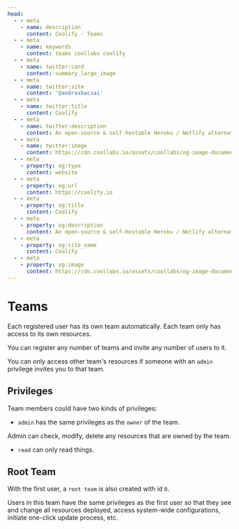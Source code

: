 ```yaml
---
head:
  - - meta
    - name: description
      content: Coolify - Teams
  - - meta
    - name: keywords
      content: teams coollabs coolify 
  - - meta
    - name: twitter:card
      content: summary_large_image
  - - meta
    - name: twitter:site
      content: '@andrasbacsai'
  - - meta
    - name: twitter:title
      content: Coolify
  - - meta
    - name: twitter:description
      content: An open-source & self-hostable Heroku / Netlify alternative.
  - - meta
    - name: twitter:image
      content: https://cdn.coollabs.io/assets/coollabs/og-image-documentation.png
  - - meta
    - property: og:type
      content: website
  - - meta
    - property: og:url
      content: https://coolify.io
  - - meta
    - property: og:title
      content: Coolify
  - - meta
    - property: og:description
      content: An open-source & self-hostable Heroku / Netlify alternative.
  - - meta
    - property: og:site_name
      content: Coolify
  - - meta
    - property: og:image
      content: https://cdn.coollabs.io/assets/coollabs/og-image-documentation.png
---
```

# Teams
Each registered user has its own team automatically. Each team only has access to its own resources. 

You can register any number of teams and invite any number of users to it.

You can only access other team's resources if someone with an `admin` privilege invites you to that team.

## Privileges
Team members could have two kinds of privileges:

- `admin` has the same privileges as the `owner` of the team.

Admin can check, modify, delete any resources that are owned by the team.

- `read` can only read things.

## Root Team
With the first user, a `root team` is also created with id `0`. 

Users in this team have the same privileges as the first user so that they see and change all resources deployed, access system-wide configurations, initiate one-click update process, etc.
